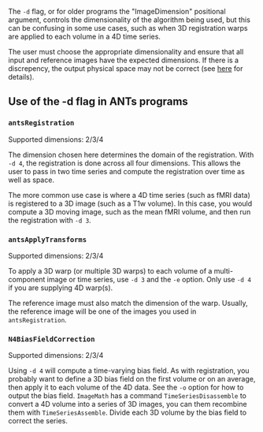 The `-d` flag, or for older programs the "ImageDimension" positional argument, controls the dimensionality of the algorithm being used, but this can be confusing in some use cases, such as when 3D registration warps are applied to each volume in a 4D time series. 

The user must choose the appropriate dimensionality and ensure that all input and reference images have the expected dimensions. If there is a discrepency, the output physical space may not be correct (see [here](https://github.com/stnava/ANTs/issues/250) for details).

## Use of the -d flag in ANTs programs

### `antsRegistration` 

Supported dimensions: 2/3/4

The dimension chosen here determines the domain of the registration. With `-d 4`, the registration is done across all four dimensions. This allows the user to pass in two time series and compute the registration over time as well as space. 

The more common use case is where a 4D time series (such as fMRI data) is registered to a 3D image (such as a T1w volume). In this case, you would compute a 3D moving image, such as the mean fMRI volume, and then run the registration with `-d 3`. 


### `antsApplyTransforms`

Supported dimensions: 2/3/4

To apply a 3D warp (or multiple 3D warps) to each volume of a multi-component image or time series, use `-d 3` and the `-e` option. Only use `-d 4` if you are supplying 4D warp(s).

The reference image must also match the dimension of the warp. Usually, the reference image will be one of the images you used in `antsRegistration`.


### `N4BiasFieldCorrection`

Supported dimensions: 2/3/4

Using `-d 4` will compute a time-varying bias field. As with registration, you probably want to define a 3D bias field on the first volume or on an average, then apply it to each volume of the 4D data. See the `-o` option for how to output the bias field. `ImageMath` has a command `TimeSeriesDisassemble` to convert a 4D volume into a series of 3D images, you can them recombine them with `TimeSeriesAssemble`. Divide each 3D volume by the bias field to correct the series.